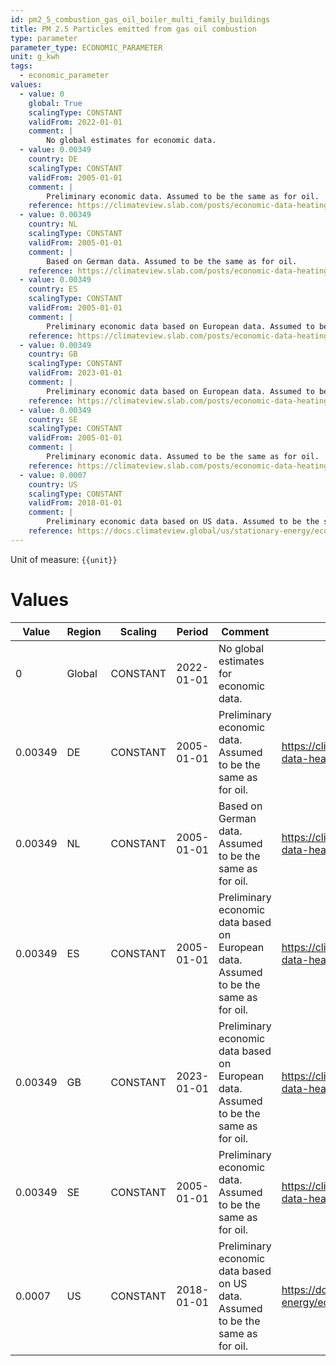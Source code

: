 ```yaml
---
id: pm2_5_combustion_gas_oil_boiler_multi_family_buildings
title: PM 2.5 Particles emitted from gas oil combustion
type: parameter
parameter_type: ECONOMIC_PARAMETER
unit: g_kwh
tags:
  - economic_parameter
values:
  - value: 0
    global: True
    scalingType: CONSTANT
    validFrom: 2022-01-01
    comment: |
        No global estimates for economic data.
  - value: 0.00349
    country: DE
    scalingType: CONSTANT
    validFrom: 2005-01-01
    comment: |
        Preliminary economic data. Assumed to be the same as for oil.
    reference: https://climateview.slab.com/posts/economic-data-heating-beta-h37ihmvs
  - value: 0.00349
    country: NL
    scalingType: CONSTANT
    validFrom: 2005-01-01
    comment: |
        Based on German data. Assumed to be the same as for oil.
    reference: https://climateview.slab.com/posts/economic-data-heating-beta-h37ihmvs
  - value: 0.00349
    country: ES
    scalingType: CONSTANT
    validFrom: 2005-01-01
    comment: |
        Preliminary economic data based on European data. Assumed to be the same as for oil.
    reference: https://climateview.slab.com/posts/economic-data-heating-beta-h37ihmvs
  - value: 0.00349
    country: GB
    scalingType: CONSTANT
    validFrom: 2023-01-01
    comment: |
        Preliminary economic data based on European data. Assumed to be the same as for oil.
    reference: https://climateview.slab.com/posts/economic-data-heating-beta-h37ihmvs
  - value: 0.00349
    country: SE
    scalingType: CONSTANT
    validFrom: 2005-01-01
    comment: |
        Preliminary economic data. Assumed to be the same as for oil.
    reference: https://climateview.slab.com/posts/economic-data-heating-beta-z663id55
  - value: 0.0007
    country: US
    scalingType: CONSTANT
    validFrom: 2018-01-01
    comment: |
        Preliminary economic data based on US data. Assumed to be the same as for oil.
    reference: https://docs.climateview.global/us/stationary-energy/economic-data/heating/
---
```



Unit of measure: `{{unit}}`


# Values


| Value | Region | Scaling | Period | Comment | Reference |
|-------|--------|---------|--------|---------|-----------|
| 0 | Global | CONSTANT | 2022-01-01 | No global estimates for economic data. |  |
| 0.00349 | DE | CONSTANT | 2005-01-01 | Preliminary economic data. Assumed to be the same as for oil. | https://climateview.slab.com/posts/economic-data-heating-beta-h37ihmvs |
| 0.00349 | NL | CONSTANT | 2005-01-01 | Based on German data. Assumed to be the same as for oil. | https://climateview.slab.com/posts/economic-data-heating-beta-h37ihmvs |
| 0.00349 | ES | CONSTANT | 2005-01-01 | Preliminary economic data based on European data. Assumed to be the same as for oil. | https://climateview.slab.com/posts/economic-data-heating-beta-h37ihmvs |
| 0.00349 | GB | CONSTANT | 2023-01-01 | Preliminary economic data based on European data. Assumed to be the same as for oil. | https://climateview.slab.com/posts/economic-data-heating-beta-h37ihmvs |
| 0.00349 | SE | CONSTANT | 2005-01-01 | Preliminary economic data. Assumed to be the same as for oil. | https://climateview.slab.com/posts/economic-data-heating-beta-z663id55 |
| 0.0007 | US | CONSTANT | 2018-01-01 | Preliminary economic data based on US data. Assumed to be the same as for oil. | https://docs.climateview.global/us/stationary-energy/economic-data/heating/ |



